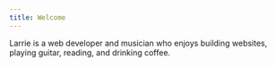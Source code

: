```yaml
---
title: Welcome
---
```


Larrie is a web developer and musician who enjoys building websites, playing guitar, reading, and drinking coffee.


